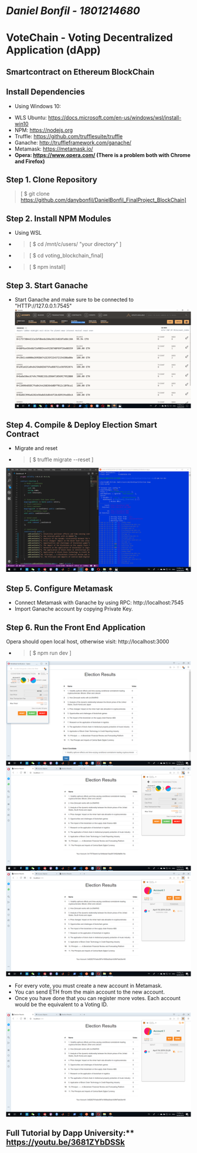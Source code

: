 # ***Daniel Bonfil - 1801214680***

# VoteChain     -     Voting Decentralized Application (dApp) 
## Smartcontract on Ethereum BlockChain

## Install Dependencies
* Using Windows 10:
- WLS Ubuntu: https://docs.microsoft.com/en-us/windows/wsl/install-win10
- NPM: https://nodejs.org
- Truffle: https://github.com/trufflesuite/truffle
- Ganache: http://truffleframework.com/ganache/
- Metamask: https://metamask.io/
- **Opera: https://www.opera.com/  (There is a problem both with Chrome and Firefox)**

## Step 1. Clone Repository
> [ $ git clone https://github.com/danybonfil/DanielBonfil_FinalProject_BlockChain]

## Step 2. Install NPM Modules
* Using WSL
- > [ $ cd /mnt/c/users/ "your directory" ]

- > [ $ cd voting_blockchain_final]

- > [ $ npm install]

## Step 3. Start Ganache
* Start Ganache and make sure to be connected to "HTTP://127.0.0.1:7545"
![alt text](https://github.com/danybonfil/DanielBonfil_FinalProject_BlockChain/blob/master/screenshots/1.ganache.png)

## Step 4. Compile & Deploy Election Smart Contract
* Migrate and reset 
- > [ $ truffle migrate --reset ]

![alt text](https://github.com/danybonfil/DanielBonfil_FinalProject_BlockChain/blob/master/screenshots/0.solidity%20wsl.png)

## Step 5. Configure Metamask
- Connect Metamask with Ganache by using RPC: http://localhost:7545
- Import Ganache account by copying Private Key.

## Step 6. Run the Front End Application
Opera should open local host, otherwise visit: http://localhost:3000
- > [ $ npm run dev ]

![alt text](https://github.com/danybonfil/DanielBonfil_FinalProject_BlockChain/blob/master/screenshots/2.vote1.png)
![alt text](https://github.com/danybonfil/DanielBonfil_FinalProject_BlockChain/blob/master/screenshots/3.voted.png)
![alt text](https://github.com/danybonfil/DanielBonfil_FinalProject_BlockChain/blob/master/screenshots/4.vote2.png)

- For every vote, you must create a new account in Metamask.
- You can send ETH from the main account to the new account. 
- Once you have done that you can register more votes. Each account would be the equivalent to a Voting ID. 

[![Watch the video](https://github.com/danybonfil/DanielBonfil_FinalProject_BlockChain/blob/master/screenshots/4.vote2.png)](https://github.com/danybonfil/DanielBonfil_FinalProject_BlockChain/blob/master/screenshots/VoteBlock.wmv)

## Full Tutorial by Dapp University:** https://youtu.be/3681ZYbDSSk
